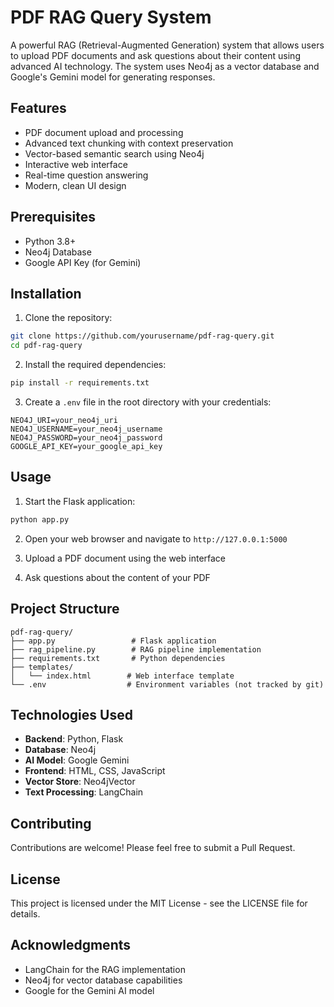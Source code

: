 # PDF RAG Query System

A powerful RAG (Retrieval-Augmented Generation) system that allows users to upload PDF documents and ask questions about their content using advanced AI technology. The system uses Neo4j as a vector database and Google's Gemini model for generating responses.

## Features

- PDF document upload and processing
- Advanced text chunking with context preservation
- Vector-based semantic search using Neo4j
- Interactive web interface
- Real-time question answering
- Modern, clean UI design

## Prerequisites

- Python 3.8+
- Neo4j Database
- Google API Key (for Gemini)

## Installation

1. Clone the repository:
```bash
git clone https://github.com/yourusername/pdf-rag-query.git
cd pdf-rag-query
```

2. Install the required dependencies:
```bash
pip install -r requirements.txt
```

3. Create a `.env` file in the root directory with your credentials:
```
NEO4J_URI=your_neo4j_uri
NEO4J_USERNAME=your_neo4j_username
NEO4J_PASSWORD=your_neo4j_password
GOOGLE_API_KEY=your_google_api_key
```

## Usage

1. Start the Flask application:
```bash
python app.py
```

2. Open your web browser and navigate to `http://127.0.0.1:5000`

3. Upload a PDF document using the web interface

4. Ask questions about the content of your PDF

## Project Structure

```
pdf-rag-query/
├── app.py                 # Flask application
├── rag_pipeline.py        # RAG pipeline implementation
├── requirements.txt       # Python dependencies
├── templates/
│   └── index.html        # Web interface template
└── .env                  # Environment variables (not tracked by git)
```

## Technologies Used

- **Backend**: Python, Flask
- **Database**: Neo4j
- **AI Model**: Google Gemini
- **Frontend**: HTML, CSS, JavaScript
- **Vector Store**: Neo4jVector
- **Text Processing**: LangChain

## Contributing

Contributions are welcome! Please feel free to submit a Pull Request.

## License

This project is licensed under the MIT License - see the LICENSE file for details.

## Acknowledgments

- LangChain for the RAG implementation
- Neo4j for vector database capabilities
- Google for the Gemini AI model 